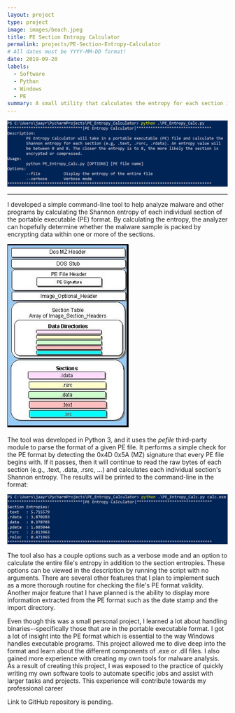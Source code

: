 ```yaml
---
layout: project
type: project
image: images/beach.jpeg
title: PE Section Entropy Calculator
permalink: projects/PE-Section-Entropy-Calculator
# All dates must be YYYY-MM-DD format!
date: 2019-09-20
labels:
  - Software
  - Python
  - Windows
  - PE
summary: A small utility that calculates the entropy for each section in a portable executable file to help detect packed malware
---
```


<img class="ui image" src="../images/PE_Calc_Description.png">

<hr>

I developed a simple command-line tool to help analyze malware and other programs by calculating the Shannon entropy of each individual section of the portable executable (PE) format. By calculating the entropy, the analyzer can hopefully determine whether the malware sample is packed by encrypting data within one or more of the sections. 

<img class="ui image" src="../images/PE_Calc_PE_Format.jpg">

The tool was developed in Python 3, and it uses the <em>pefile</em> third-party module to parse the format of a given PE file. It performs a simple check for the PE format by detecting the 0x4D 0x5A (MZ) signature that every PE file begins with. If it passes, then it will continue to read the raw bytes of each section (e.g., .text, .data, .rsrc, ...) and calculates each individual section's Shannon entropy. The results will be printed to the command-line in the format:

<img class="ui image" src="../images/PE_Calc_Normal.png" alt="Program ">

The tool also has a couple options such as a verbose mode and an option to calculate the entire file's entropy in addition to the section entropies. These options can be viewed in the description by running the script with no arguments. There are several other features that I plan to implement such as a more thorough routine for checking the file's PE format validity. Another major feature that I have planned is the ability to display more information extracted from the PE format such as the date stamp and the import directory.

Even though this was a small personal project, I learned a lot about handling binaries--specifically those that are in the portable executable format. I got a lot of insight into the PE format which is essential to the way Windows handles executable programs. This project allowed me to dive deep into the format and learn about the different components of .exe or .dll files. I also gained more experience with creating my own tools for malware analysis. As a result of creating this project, I was exposed to the practice of quickly writing my own software tools to automate specific jobs and assist with larger tasks and projects. This experience will contribute towards my professional career

Link to GitHub repository is pending.




